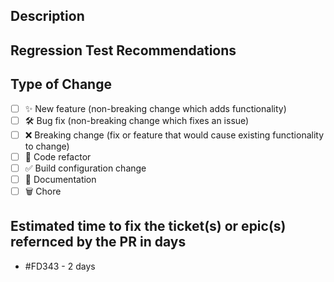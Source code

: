 <!--
  Provide a description of your changes below and a general summary in the title.
  Please also provide some test recommendations if necessary to ensure we don't have regressions.
  Please look at the following checklist to ensure that your PR can be accepted quickly:
-->

## Description

<!--- Describe your changes in detail -->

## Regression Test Recommendations

<!--- Functionality that could be affected by the change and any other concerns -->

## Type of Change

<!--- Put an `x` in all the boxes that apply: -->

- [ ] ✨ New feature (non-breaking change which adds functionality)
- [ ] 🛠️ Bug fix (non-breaking change which fixes an issue)
- [ ] ❌ Breaking change (fix or feature that would cause existing functionality to change)
- [ ] 🧹 Code refactor
- [ ] ✅ Build configuration change
- [ ] 📝 Documentation
- [ ] 🗑️ Chore

## Estimated time to fix the ticket(s) or epic(s) refernced by the PR in days

- #FD343 - 2 days
